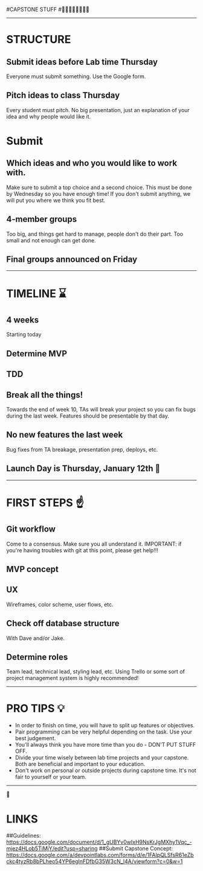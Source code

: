 #CAPSTONE STUFF
#:womans_hat::moyai::womans_hat::moyai::womans_hat::moyai::womans_hat::moyai:

---

# STRUCTURE

## Submit ideas before Lab time Thursday

Everyone must submit something.  Use the Google form.

## Pitch ideas to class Thursday

Every student must pitch.  No big presentation, just an explanation of your idea and why people would like it.

# Submit

## Which ideas and who you would like to work with.

Make sure to submit a top choice and a second choice. This must be done by Wednesday so you have enough time!  If you don't submit anything, we will put you where we think you fit best.

## 4-member groups

Too big, and things get hard to manage, people don't do their part.  Too small and not enough can get done.

## Final groups announced on Friday

---

# TIMELINE :hourglass:

## 4 weeks

Starting today

## Determine MVP

## TDD

## Break all the things!

Towards the end of week 10, TAs will break your project so you can fix bugs during the last week.  Features should be presentable by that day.

## No new features the last week

Bug fixes from TA breakage, presentation prep, deploys, etc.

## Launch Day is Thursday, January 12th :tada:

---

# FIRST STEPS :point_up:

## Git workflow

Come to a consensus. Make sure you all understand it. IMPORTANT: if you're having troubles with git at this point, please get help!!!

## MVP concept

## UX

Wireframes, color scheme, user flows, etc.

## Check off database structure

With Dave and/or Jake.

## Determine roles

Team lead, technical lead, styling lead, etc. Using Trello or some sort of project management system is highly recommended!

---

# PRO TIPS :bulb:

- In order to finish on time, you will have to split up features or objectives.  
- Pair programming can be very helpful depending on the task.  Use your best judgement.  
- You'll always think you have more time than you do - DON'T PUT STUFF OFF.
- Divide your time wisely between lab time projects and your capstone.  Both are beneficial and important to your education.
- Don't work on personal or outside projects during capstone time.  It's not fair to yourself or your team.

---

:poop:

# LINKS
##Guidelines:
https://docs.google.com/document/d/1_gUBYv0wIxH9NsKrJgMXhy1Vqc_-mjez4HLob5TiMjY/edit?usp=sharing
##Submit Capstone Concept:
https://docs.google.com/a/devpointlabs.com/forms/d/e/1FAIpQLSfsR61eZbckc4tyzRb8bPLheo54YP6eglnFDfbG35W3cN_l4A/viewform?c=0&w=1
